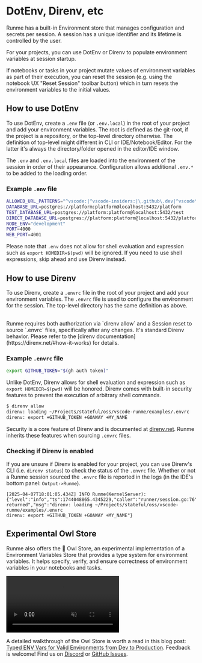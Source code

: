 # DotEnv, Direnv, etc

Runme has a built-in Environment store that manages configuration and secrets per session. A session has a unique identifier and its lifetime is controlled by the user.

For your projects, you can use DotEnv or Direnv to populate environment variables at session startup.

If notebooks or tasks in your project mutate values of environment variables as part of their execution, you can reset the session (e.g. using the notebook UX "Reset Session" toolbar button) which in turn resets the environment variables to the initial values.

## How to use DotEnv

To use DotEnv, create a `.env` file (or `.env.local`) in the root of your project and add your environment variables. The root is defined as the git-root, if the project is a repository, or the top-level directory otherwise. The definition of top-level might different in CLI or IDE/Notebook/Editor. For the latter it's always the directory/folder opened in the editor/IDE window.

The `.env` and `.env.local` files are loaded into the environment of the session in order of their appearance. Configuration allows additional `.env.*` to be added to the loading order.

### Example `.env` file

```sh
ALLOWED_URL_PATTERNS="^vscode:|^vscode-insiders:|\.github\.dev|^vscode\.dev"
DATABASE_URL=postgres://platform:platform@localhost:5432/platform
TEST_DATABASE_URL=postgres://platform:platform@localhost:5432/test
DIRECT_DATABASE_URL=postgres://platform:platform@localhost:5432/platform
NODE_ENV="development"
PORT=4000
WEB_PORT=4001
```

Please note that `.env` does not allow for shell evaluation and expression such as `export HOMEDIR=$(pwd)` will be ignored. If you need to use shell expressions, skip ahead and use Direnv instead.

## How to use Direnv

To use Direnv, create a `.envrc` file in the root of your project and add your environment variables. The `.envrc` file is used to configure the environment for the session. The top-level directory has the same definition as above.

<br />
<Infobox type="sidenote" title="Important">
Runme requires both authorization via `direnv allow` and a Session reset to source `.envrc` files, specifically after any changes. It's standard Direnv behavior. Please refer to the [direnv documentation](https://direnv.net/#how-it-works) for details.
</Infobox>

### Example `.envrc` file

```sh
export GITHUB_TOKEN="$(gh auth token)"
```

Unlike DotEnv, Direnv allows for shell evaluation and expression such as `export HOMEDIR=$(pwd)` will be honored. Direnv comes with built-in security features to prevent the execution of arbitrary shell commands.

```sh
$ direnv allow
direnv: loading ~/Projects/stateful/oss/vscode-runme/examples/.envrc
direnv: export +GITHUB_TOKEN +GOAWAY +MY_NAME
```

Security is a core feature of Direnv and is documented at [direnv.net](https://direnv.net/). Runme inherits these features when sourcing `.envrc` files.

### Checking if Direnv is enabled

If you are unsure if Direnv is enabled for your project, you can use Direnv's CLI (i.e. `direnv status`) to check the status of the `.envrc` file. Whether or not a Runme session sourced the `.envrc` file is reported in the logs (in the IDE's bottom panel: `Output->Runme`).

```text
[2025-04-07T18:01:05.434Z] INFO Runme(KernelServer): {"level":"info","ts":1744048865.4345229,"caller":"runner/session.go:76","msg":"direnv returned","msg":"direnv: loading ~/Projects/stateful/oss/vscode-runme/examples/.envrc
direnv: export +GITHUB_TOKEN +GOAWAY +MY_NAME"}
```

## Experimental Owl Store

Runme also offers the 🦉 Owl Store, an experimental implementation of a Environment Variables Store that provides a type system for environment variables. It helps specify, verify, and ensure correctness of environment variables in your notebooks and tasks.

<video autoPlay loop muted playsInline controls>
  <source src="../../static/videos/typed-env-vars.mp4" type="video/mp4" />
  <source src="../../static/videos/typed-env-vars.webm" type="video/webm" />
  <source src="/videos/typed-env-vars.mp4" type="video/mp4" />
  <source src="/videos/typed-env-vars.webm" type="video/webm" />
</video>
<br />

A detailed walkthrough of the Owl Store is worth a read in this blog post: [Typed ENV Vars for Valid Environments from Dev to Production](https://runme.dev/blog/typed-env-vars). Feedback is welcome! Find us on [Discord](https://discord.gg/runme) or [GitHub Issues](https://github.com/runmedev/runme/issues/new).
